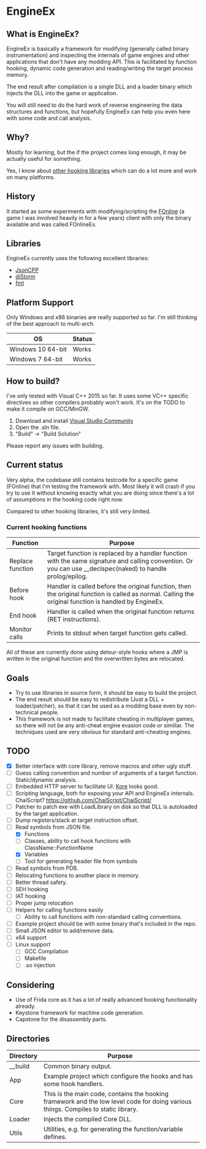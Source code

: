 # EngineEx

## What is EngineEx?
EngineEx is basically a framework for modifying (generally called binary instrumentation) and inspecting the internals of game engines and other applications that don't have any modding API.
This is facilitated by function hooking, dynamic code generation and reading/writing the target process memory.

The end result after compilation is a single DLL and a loader binary which injects the DLL into the game or application.

You will still need to do the hard work of reverse engineering the data structures and functions, but hopefully EngineEx can help you even here with some code and call analysis.

## Why?
Mostly for learning, but the if the project comes long enough, it may be actually useful for something.

Yes, I know about [other hooking libraries](https://github.com/frida/frida/wiki/Comparison-of-function-hooking-libraries) which can do a lot more and work on many platforms.

## History
It started as some experiments with modifying/scripting the [FOnline](http://www.moddb.com/games/fonline-2238) (a game I was involved heavily in for a few years) client with only the binary available and was called FOnlineEx.

## Libraries
EngineEx currently uses the following excellent libraries:

- [JsonCPP](https://github.com/open-source-parsers/jsoncpp)
- [diStorm](https://github.com/gdabah/distorm)
- [fmt](https://github.com/fmtlib/fmt)

## Platform Support
Only Windows and x86 binaries are really supported so far. I'm still thinking of the best approach to multi-arch.

| OS  | Status |
| ------------- | ------------- |
| Windows 10 64-bit | Works
| Windows 7 64-bit  | Works

## How to build? ##
I've only tested with Visual C++ 2015 so far. It uses some VC++ specific directives so other compilers probably won't work. It's on the TODO to make it compile on GCC/MinGW.

 1. Download and install [Visual Studio Community](https://www.visualstudio.com/downloads/)
 2. Open the .sln file.
 3. "Build" -> "Build Solution"

Please report any issues with building.

## Current status
Very alpha, the codebase still contains testcode for a specific game (FOnline) that I'm testing the framework with.
Most likely it will crash if you try to use it without knowing exactly what you are doing since there's a lot of assumptions in the hooking code right now.

Compared to other hooking libraries, it's still very limited.

### Current hooking functions
| Function | Purpose |
| ------------- | ------------- |
| Replace function | Target function is replaced by a handler function with the same signature and calling convention. Or you can use __declspec(naked) to handle prolog/epilog.|
| Before hook | Handler is called before the original function, then the original function is called as normal. Calling the original function is handled by EngineEx.
| End hook | Handler is called when the original function returns (RET instructions).
| Monitor calls | Prints to stdout when target function gets called.

All of these are currently done using detour-style hooks where a JMP is written in the original function and the overwritten bytes are relocated.

## Goals
- Try to use libraries in source form, it should be easy to build the project.
- The end result should be easy to redistribute (Just a DLL + loader/patcher), so that it can be used as a modding base even by non-technical people.
- This framework is not made to facilitate cheating in multiplayer games, so there will not be any anti-cheat engine evasion code or similiar. The techniques used are very obvious for standard anti-cheating engines.

## TODO
- [X] Better interface with core library, remove macros and other ugly stuff.
- [ ] Guess calling convention and number of arguments of a target function. Static/dynamic analysis.
- [ ] Embedded HTTP server to facilitate UI. [Kore](https://github.com/jorisvink/kore) looks good.
- [ ] Scripting language, both for exposing your API and EngineEx internals. ChaiScript? https://github.com/ChaiScript/ChaiScript/
- [ ] Patcher to patch exe with LoadLibrary on disk so that DLL is autoloaded by the target application.
- [ ] Dump registers/stack at target instruction offset.
- [ ] Read symbols from JSON file.
  - [X] Functions
  - [ ] Classes, ability to call hook functions with ClassName::FunctionName
  - [X] Variables
  - [ ] Tool for generating header file from symbols
- [ ] Read symbols from PDB.
- [ ] Relocating functions to another place in memory.
- [ ] Better thread safety.
- [ ] SEH hooking
- [ ] IAT hooking
- [ ] Proper jump relocation
- [ ] Helpers for calling functions easily
  - [ ] Ability to call functions with non-standard calling conventions.
- [ ] Example project should be with some binary that's included in the repo.
- [ ] Small JSON editor to add/remove data.
- [ ] x64 support
- [ ] Linux support
  - [ ] GCC Compilation
  - [ ] Makefile
  - [ ] .so injection

## Considering
- Use of Frida core as it has a lot of really advanced hooking functionality already.
- Keystone framework for machine code generation.
- Capstone for the disassembly parts.

## Directories
| Directory  | Purpose |
| ------------- | ------------- |
| __build  | Common binary output.  |
| App      | Example project which configure the hooks and has some hook handlers.  |
| Core      | This is the main code, contains the hooking framework and the low level code for doing various things. Compiles to static library. |
| Loader      | Injects the compiled Core DLL.  |
| Utils     | Utilities, e.g. for generating the function/variable defines. |
